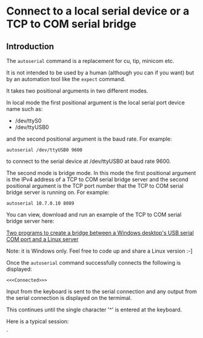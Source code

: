 # Connect to a local serial device or a TCP to COM serial bridge

## Introduction

The `autoserial` command is a replacement for cu, tip, minicom etc.

It is not intended to be used by a human (although you can if you want) but by
an automation tool like the `expect` command.

It takes two positional arguments in two different modes.

In local mode the first positional argument is the local serial port device name such as:

+ /dev/ttyS0
+ /dev/ttyUSB0

and the second positional argument is the baud rate. For example:

```
autoserial /dev/ttyUSB0 9600
```

to connect to the serial device at /dev/ttyUSB0 at baud rate 9600.

The second mode is bridge mode. In this mode the first positional argument
is the IPv4 address of a TCP to COM serial bridge server and the second
positional argument is the TCP port number that the TCP to COM serial bridge server is
running on. For example:

```
autoserial 10.7.0.10 8089
```

You can view, download and run an example of the TCP to COM serial bridge server here:

[Two programs to create a bridge between a Windows desktop's USB serial COM port and a Linux server](https://github.com/andycranston/tcp-com-bridge)

Note: it is Windows only. Feel free to code up and share a Linux version :-]

Once the `autoserial` command successfully connects the following is displayed:

```
<<<Connected>>>
```

Input from the keyboard is sent to the serial connection and any output from the serial connection
is displayed on the termimal.

This continues until the single character '^' is entered at the keyboard.

Here is a typical session:

`

